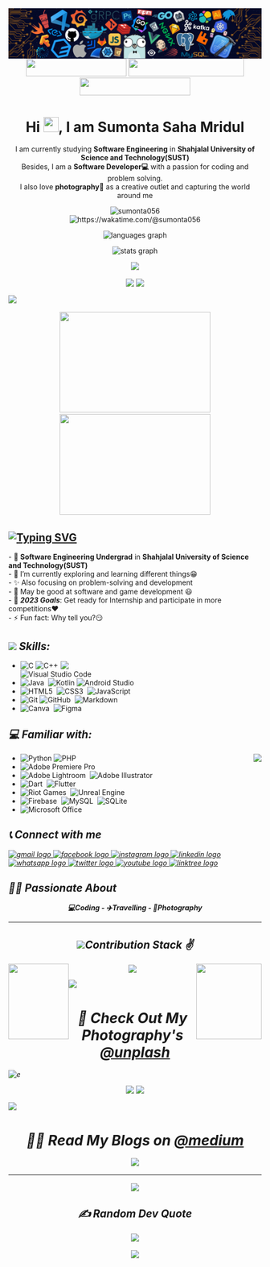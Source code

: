 <img align='center' src= "images/header.png">
<div align="center">
<a href = "https://drive.google.com/file/d/1kLgjjzp-QV0_T0wh7G2JMoD9wPOvtpkG/view?usp=sharing" ><img src="https://img.shields.io/badge/My%20CV-%40Sumonta-blue" width="200" height="35"></a>
<a href = "https://medium.com/me/stories/public" ><img src="https://img.shields.io/badge/Medium-Read%20My%20Blogs-brightgreen" width="230" height="35"></a>
<a href = "https://sumonta056.github.io/" ><img src="https://img.shields.io/badge/Website-My%20Portfolio-red" width="220"height="35"></a>
</div>


<h1 align="center">Hi <img src="https://media.giphy.com/media/hvRJCLFzcasrR4ia7z/giphy.gif" width="30px" height="30px">, I am Sumonta Saha Mridul </h1>


<p align="center" width="150px"> 
 I am currently studying <b>Software Engineering</b> in <b>Shahjalal University of Science and Technology(SUST)</b> <br>
 Besides, I am a <b>Software Developer💻</b> with a passion for coding and problem solving.<br>
 I also love <b>photography📸</b> as a creative outlet and capturing the world around me
</p>





<p align='center'>
<img src="https://komarev.com/ghpvc/?username=sumonta056&label=Profile%20views&color=0e75b6&style=flat" alt="sumonta056" /> <br>
<a herf = "https://wakatime.com/@sumonta056"> <img src="https://wakatime.com/badge/user/956d8c63-e07e-46bf-b197-9bbb31d68aa9.svg" alt="https://wakatime.com/@sumonta056" /> </a> 
</p>
 


<p align='center'>
<img src="https://github-readme-stats.vercel.app/api/top-langs?locale=en&hide_title=false&layout=compact&card_width=320&langs_count=8&theme=moltack&hide_border=false&username=sumonta056"  width="450" height="180" alt="languages graph"  />
</p>

<p align='center'>
<img src="https://github-readme-stats.vercel.app/api?username=sumonta056&theme=moltack&show_icons=true"  width="45%" alt="stats graph"  />
</p>
 
<p align="center">
<a herf = "https://wakatime.com/@sumonta056">
<img src="https://github-readme-stats.vercel.app/api/wakatime?username=sumonta056&theme=moltack&hide_border=true&layout=compact&hide_title=true&langs_count=14&range=all_time"  width="58%" /></a>
</p>
 
<p align="center">
<img width="40%" src="http://github-profile-summary-cards.vercel.app/api/cards/repos-per-language?username=sumonta056&theme=moltack"  />
    
 <img width="40%" src="http://github-profile-summary-cards.vercel.app/api/cards/most-commit-language?username=sumonta056&theme=moltack"  />
</p>

 <img src="https://user-images.githubusercontent.com/73097560/115834477-dbab4500-a447-11eb-908a-139a6edaec5c.gif">
<br>

<p align='center'>
<img src="https://camo.githubusercontent.com/cae12fddd9d6982901d82580bdf321d81fb299141098ca1c2d4891870827bf17/68747470733a2f2f6d69726f2e6d656469756d2e636f6d2f6d61782f313336302f302a37513379765349765f7430696f4a2d5a2e676966" width="300px" height="200">
<img src="https://media.giphy.com/media/qgQUggAC3Pfv687qPC/giphy.gif" width="300px" height="200">
</p>

## [![Typing SVG](https://readme-typing-svg.demolab.com?font=Fira+Code&weight=600&size=22&pause=1000&color=51C1F7&width=470&lines=I'm+a+Software+Engineer+Student;I+am+also+a+Software+Developer+;Love+to+take+Photos+and+write+blogs)](https://git.io/typing-svg)

<p align='left'>
- 🔭 <b>Software Engineering Undergrad</b> in <b>Shahjalal University of Science and Technology(SUST)</b><br>
- 🌱 I’m currently exploring and learning different things😁<br>
- ✨ Also focusing on problem-solving and development <br>
- 👯 May be good at software and game development 😃<br>
- 🥅 <i><b>2023 Goals</b></i>: Get ready for Internship and participate in more competitions❤️ <br>
- ⚡ Fun fact: Why tell you?😏<br>
</p>

## <img src="https://media2.giphy.com/media/QssGEmpkyEOhBCb7e1/giphy.gif?cid=ecf05e47a0n3gi1bfqntqmob8g9aid1oyj2wr3ds3mg700bl&rid=giphy.gif" width ="27"><i> Skills:      </i>      

<p align = 'right'>
<img align='right' src="https://media.giphy.com/media/ZVik7pBtu9dNS/giphy.gif" width="400px">
</p>

- ![C](https://img.shields.io/badge/c-%2300599C.svg?style=for-the-badge&logo=c&logoColor=white)&nbsp;![C++](https://img.shields.io/badge/c++-%2300599C.svg?style=for-the-badge&logo=c%2B%2B&logoColor=white)&nbsp;![Visual Studio Code](https://img.shields.io/badge/Visual%20Studio%20Code-0078d7.svg?style=for-the-badge&logo=visual-studio-code&logoColor=white)
- ![Java](https://img.shields.io/badge/Java-ED8B00?style=for-the-badge&logo=java&logoColor=white)&nbsp; ![Kotlin](https://img.shields.io/badge/kotlin-%237F52FF.svg?style=for-the-badge&logo=kotlin&logoColor=white)&nbsp;![Android Studio](https://img.shields.io/badge/Android%20Studio-3DDC84.svg?style=for-the-badge&logo=android-studio&logoColor=white)
- ![HTML5](https://img.shields.io/badge/html5-%23E34F26.svg?style=for-the-badge&logo=html5&logoColor=white)&nbsp; ![CSS3](https://img.shields.io/badge/css3-%231572B6.svg?style=for-the-badge&logo=css3&logoColor=white)&nbsp; ![JavaScript](https://img.shields.io/badge/javascript-%23323330.svg?style=for-the-badge&logo=javascript&logoColor=%23F7DF1E)
- ![Git](https://img.shields.io/badge/git-%23F05033.svg?style=for-the-badge&logo=git&logoColor=white)&nbsp;![GitHub](https://img.shields.io/badge/github-%23121011.svg?style=for-the-badge&logo=github&logoColor=white)&nbsp; ![Markdown](https://img.shields.io/badge/markdown-%23000000.svg?style=for-the-badge&logo=markdown&logoColor=white)
- ![Canva](https://img.shields.io/badge/Canva-%2300C4CC.svg?style=for-the-badge&logo=Canva&logoColor=white)&nbsp; ![Figma](https://img.shields.io/badge/figma-%23F24E1E.svg?style=for-the-badge&logo=figma&logoColor=white)


## <i>💻 Familiar with: </i>

<p align = 'right'>
<img align='right' src="https://media.tenor.com/fOD0TBLKQg8AAAAi/spider-man-no-way-home-marvel-studios.gif"  >
</p>

- ![Python](https://img.shields.io/badge/python-3670A0?style=for-the-badge&logo=python&logoColor=ffdd54)&nbsp;![PHP](https://img.shields.io/badge/php-%23777BB4.svg?style=for-the-badge&logo=php&logoColor=white)
- ![Adobe Premiere Pro](https://img.shields.io/badge/Adobe%20Premiere%20Pro-9999FF.svg?style=for-the-badge&logo=Adobe%20Premiere%20Pro&logoColor=white)
- ![Adobe Lightroom](https://img.shields.io/badge/Adobe%20Lightroom-31A8FF.svg?style=for-the-badge&logo=Adobe%20Lightroom&logoColor=white)&nbsp; ![Adobe Illustrator](https://img.shields.io/badge/adobe%20illustrator-%23FF9A00.svg?style=for-the-badge&logo=adobe%20illustrator&logoColor=white)
- ![Dart](https://img.shields.io/badge/dart-%230175C2.svg?style=for-the-badge&logo=dart&logoColor=white)&nbsp; ![Flutter](https://img.shields.io/badge/Flutter-%2302569B.svg?style=for-the-badge&logo=Flutter&logoColor=white)
- ![Riot Games](https://img.shields.io/badge/riotgames-D32936.svg?style=for-the-badge&logo=riotgames&logoColor=white)&nbsp; ![Unreal Engine](https://img.shields.io/badge/unrealengine-%23313131.svg?style=for-the-badge&logo=unrealengine&logoColor=white)
- ![Firebase](https://img.shields.io/badge/Firebase-039BE5?style=for-the-badge&logo=Firebase&logoColor=white)&nbsp; ![MySQL](https://img.shields.io/badge/mysql-%2300f.svg?style=for-the-badge&logo=mysql&logoColor=white)&nbsp; ![SQLite](https://img.shields.io/badge/sqlite-%2307405e.svg?style=for-the-badge&logo=sqlite&logoColor=white)
- ![Microsoft Office](https://img.shields.io/badge/Microsoft_Office-D83B01?style=for-the-badge&logo=microsoft-office&logoColor=white)

## <i>📞 Connect with me 

<div align="left">
  <a href="mailto:sumontasaha80@gmail.com?subject=Want%20to%20contact%20you%20from%20github" target="_blank">
    <img src="https://raw.githubusercontent.com/maurodesouza/profile-readme-generator/master/src/assets/icons/social/gmail/default.svg" width="42" height="30" alt="gmail logo"  />
  </a>
  <a href="https://fb.com/sumonta.mridul" target="_blank">
    <img src="https://raw.githubusercontent.com/maurodesouza/profile-readme-generator/master/src/assets/icons/social/facebook/default.svg" width="42" height="30" alt="facebook logo"  />
  </a>
  <a href="https://instagram.com/_sumonta_saha_" target="_blank">
    <img src="https://raw.githubusercontent.com/maurodesouza/profile-readme-generator/master/src/assets/icons/social/instagram/default.svg" width="42" height="30" alt="instagram logo"  />
  </a>
  <a href="https://www.linkedin.com/in/sumonta-saha-mridul-b35bb61a0/" target="_blank">
    <img src="https://raw.githubusercontent.com/maurodesouza/profile-readme-generator/master/src/assets/icons/social/linkedin/default.svg" width="42" height="30" alt="linkedin logo"  />
  </a>
  <a href="https://wa.me/+8801845359479" target="_blank">
    <img src="https://raw.githubusercontent.com/maurodesouza/profile-readme-generator/master/src/assets/icons/social/whatsapp/default.svg" width="42" height="30" alt="whatsapp logo"  />
  </a>
  <a href="https://twitter.com/sumonta_saha" target="_blank">
    <img src="https://raw.githubusercontent.com/maurodesouza/profile-readme-generator/master/src/assets/icons/social/twitter/default.svg" width="42" height="30" alt="twitter logo"  />
  </a>
  <a href="https://www.youtube.com/@sumontasaha1624" target="_blank">
    <img src="https://raw.githubusercontent.com/maurodesouza/profile-readme-generator/master/src/assets/icons/social/youtube/default.svg" width="42" height="30" alt="youtube logo"  />
  </a>
  <a href="https://linktr.ee/sumontasaha?fbclid=IwAR1SsBAPd9NHFmr0SLw3B5SPZdlmElavozsaq52LG8DR8PfTfwnx57DEgUw" target="_blank">
    <img src="https://raw.githubusercontent.com/maurodesouza/profile-readme-generator/master/src/assets/icons/social/linktree/default.svg" width="42" height="30" alt="linktree logo"  />
  </a>
</div>

 
## <i>🙋‍♂️ Passionate About </i> 
<p align = 'center'>
<b>💻Coding - ✈️Travelling - 📸Photography </b>
</p>


<hr>
<h2 align="center"><b><i><img src="https://media.giphy.com/media/iY8CRBdQXODJSCERIr/giphy.gif" width="35">Contribution Stack ✌️</i></b> </h2>
<p align="center">
<img align="left" src="https://media.tenor.com/l6hqyRVn4cwAAAAj/doctor-strange-in-the-multiverse-of-madness-doctor-strange.gif" width="120px" height="150px">
<img align="center" src="https://github-readme-streak-stats.herokuapp.com/?user=sumonta056&theme=gotham&count_private=true" >
<img align="right" src="https://media.tenor.com/mmlF_mTw310AAAAj/doctor-strange-in-the-multiverse-of-madness-doctor-strange.gif"  width="130px" height="150px">
</p>
<!-- <p align="center">
<img align="center" src="https://github-readme-activity-graph.cyclic.app/graph?username=sumonta056&theme=gotham" width="700" >
</p> -->

<img src="https://user-images.githubusercontent.com/73097560/115834477-dbab4500-a447-11eb-908a-139a6edaec5c.gif">
<br> 
 

<div align="center">
<h1> 📸 Check Out My Photography's <a href = "https://unsplash.com/@sumonta056" >@unplash</a></h1>
</div>

<!-- ![myimge](1.png)
![myimge](2.png) -->
![e](images/Photography/3.gif)
 
<p align='center'>
<!-- <a href="https://twitter.com/sumonta_saha" target="blank"><img src="https://img.shields.io/twitter/follow/sumonta_saha?logo=twitter&style=for-the-badge" alt="sumonta_saha" /></a>  -->
<a href="https://twitter.com/sumonta_saha" target="blank"><img src="https://i.postimg.cc/zG8t3bpb/button-1.png" /></a> 
<a href="https://www.instagram.com/_sumonta_saha_/" target="blank"><img src="https://i.postimg.cc/Qd6Y0W2r/button.png"  /></a> 
</p>

<img src="https://user-images.githubusercontent.com/73097560/115834477-dbab4500-a447-11eb-908a-139a6edaec5c.gif">
<br> 

<div align="center">
<h1>✍🏻 Read My Blogs on <a href = "https://medium.com/@sumontasaha80" >@medium</a></h1>
 
<a href = "https://medium.com/@sumontasaha80" ><img src="https://i.postimg.cc/26PZ6zS0/gg.png"></a>
</div>
 
<hr>
<p align='center'>
<img align='center' src= "https://media.tenor.com/ivIQbWI5qe8AAAAi/spider-man-no-way-home-marvel-studios.gif"  > 
</p>

<h2 align="center"><b><i>✍️ Random Dev Quote</i></b> </h2>
<p align = 'center'>
<img align='center' src="https://media.giphy.com/media/hrSFdM4rg8VFpXyz2m/giphy.gif" width="400px">
</p>
<p align="center">
<img align = "center" src="https://quotes-github-readme.vercel.app/api?type=horizontal&theme=radical">
</p>


<br>
 
<!-- Text Animation -->
<!-- <img height="120" alt="Wishing you Good Luck 🤞" width="100%" src="https://raw.githubusercontent.com/BrunnerLivio/brunnerlivio/master/images/marquee.svg" /> -->
